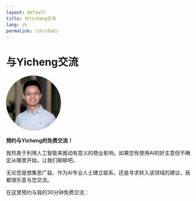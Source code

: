 ```yaml
---
layout: default
title: 与Yicheng交流
lang: zh
permalink: /zh/chat/
---
```


# 与Yicheng交流

<img src="/images/profile.jpeg" alt="yicheng" width="150" style="border-radius: 50%;" />


**预约与Yicheng的免费交流！**

我热衷于利用人工智能来推动有意义的商业影响。如果您有使用AI的好主意但不确定从哪里开始，让我们聊聊吧。

无论您是想集思广益、作为AI专业人士建立联系，还是寻求转入该领域的建议，我都很乐意与您交流。

在这里预约与我的30分钟免费交流：

<!-- Calendly inline widget begin -->
<div class="calendly-inline-widget" data-url="https://calendly.com/gguoyicheng/30min?hide_event_type_details=1&hide_gdpr_banner=1" style="min-width:320px;height:700px;"></div>
<script type="text/javascript" src="https://assets.calendly.com/assets/external/widget.js" async></script>
<!-- Calendly inline widget end -->